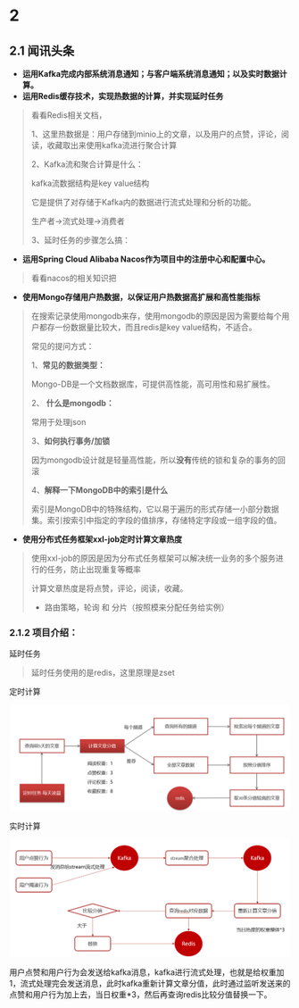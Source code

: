 



# 2

## 2.1 闻讯头条

- **运用Kafka完成内部系统消息通知；与客户端系统消息通知；以及实时数据计算。**
- **运用Redis缓存技术，实现热数据的计算，并实现延时任务**

> 看看Redis相关文档，
>
> 1、这里热数据是：用户存储到minio上的文章，以及用户的点赞，评论，阅读，收藏取出来使用kafka流进行聚合计算
>
> 2、Kafka流和聚合计算是什么：
>
> kafka流数据结构是key  value结构
>
> 它是提供了对存储于Kafka内的数据进行流式处理和分析的功能。
>
> 生产者->流式处理->消费者
>
> 3、延时任务的步骤怎么搞：
>
> 
>
> 

- **运用Spring Cloud Alibaba Nacos作为项目中的注册中心和配置中心。**

> 看看nacos的相关知识把

- **使用Mongo存储用户热数据，以保证用户热数据高扩展和高性能指标**

> 在搜索记录使用mongodb来存，使用mongodb的原因是因为需要给每个用户都存一份数据量比较大，而且redis是key value结构，不适合。
>
> 常见的提问方式：
>
> 1、**常见的数据类型：**
>
> Mongo-DB是一个文档数据库，可提供高性能，高可用性和易扩展性。
>
> 2、 **什么是mongodb：**
>
> 常用于处理json
>
> 3、**如何执行事务/加锁**
>
> 因为mongodb设计就是轻量高性能，所以**没有**传统的锁和复杂的事务的回滚
>
> 4、**解释一下MongoDB中的索引是什么**
>
> 索引是MongoDB中的特殊结构，它以易于遍历的形式存储一小部分数据集。索引按索引中指定的字段的值排序，存储特定字段或一组字段的值。



- **使用分布式任务框架xxl-job定时计算文章热度**

> 使用xxl-job的原因是因为分布式任务框架可以解决统一业务的多个服务进行的任务，防止出现重复等概率
>
> 计算文章热度是将点赞，评论，阅读，收藏。
>
> - 路由策略，轮询 和 分片（按照模来分配任务给实例）



### 2.1.2 项目介绍：



延时任务

> 延时任务使用的是redis，这里原理是zset



定时计算

![image-20210729235731309](./assets/image-20210729235731309.png)







实时计算

![image-20210621235620854](./assets/image-20210621235620854.png)

用户点赞和用户行为会发送给kafka消息，kafka进行流式处理，也就是给权重加1，流式处理完会发送消息，此时kafka重新计算文章分值，此时通过监听发送来的点赞和用户行为加上去，当日权重*3，然后再查询redis比较分值替换一下。